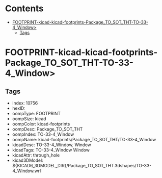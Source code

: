 



Contents
========

* [FOOTPRINT-kicad-kicad-footprints-Package_TO_SOT_THT-TO-33-4_Window>](#footprint-kicad-kicad-footprints-package_to_sot_tht-to-33-4_window)
	* [Tags](#tags)

# FOOTPRINT-kicad-kicad-footprints-Package_TO_SOT_THT-TO-33-4_Window>

## Tags

- index: 10756
- hexID: 
- oompType: FOOTPRINT
- oompSize: kicad
- oompColor: kicad-footprints
- oompDesc: Package_TO_SOT_THT
- oompIndex: TO-33-4_Window
- oompName: kicad-footprints/Package_TO_SOT_THT/TO-33-4_Window
- kicadDesc: TO-33-4_Window, Window
- kicadTags: TO-33-4_Window Window
- kicadAttr: through_hole
- kicad3DModel: ${KICAD6_3DMODEL_DIR}/Package_TO_SOT_THT.3dshapes/TO-33-4_Window.wrl
